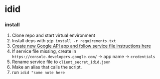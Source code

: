# idid

### install
1. Clone repo and start virtual environment
2. Install deps with `pip install -r requirements.txt`
3. [Create new Google API app and follow service file instructions here](https://pygsheets.readthedocs.io/en/stable/authorization.html)
4. If service file missing, create in `https://console.developers.google.com/` -> app name -> `credentials`
5. Rename service file to `client_secret_idid.json `
6. Make an alias that calls the script.
7. run `idid "some note here`